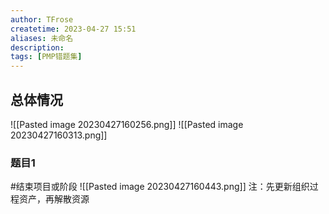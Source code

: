 ```yaml
---
author: TFrose
createtime: 2023-04-27 15:51
aliases: 未命名
description:
tags: [PMP错题集]
---
```


## 总体情况
![[Pasted image 20230427160256.png]]
![[Pasted image 20230427160313.png]]

### 题目1
#结束项目或阶段 
![[Pasted image 20230427160443.png]]
注：先更新组织过程资产，再解散资源


